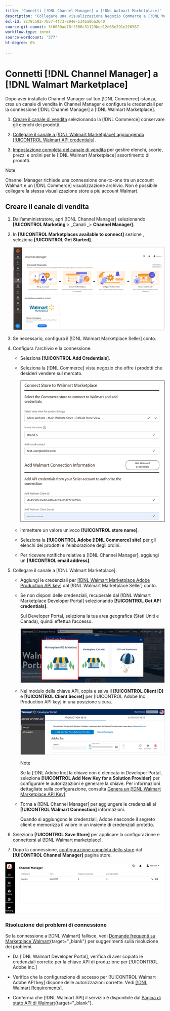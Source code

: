 ```yaml
---
title: 'Connetti [!DNL Channel Manager] a [!DNL Walmart Marketplace]'
description: "Collegare una visualizzazione Negozio Commerce a [!DNL Walmart Marketplace] creare il canale di vendita per gestire gli elenchi dei prodotti Commerce, le scorte, i prezzi e gli ordini per le vendite di Walmart Marketplace."
exl-id: 8c78c582-7b57-4f73-894e-134ba0ba3640
source-git-commit: 3f6039ad78ff500c31129bee12d65e291e226567
workflow-type: tm+mt
source-wordcount: '377'
ht-degree: 0%

---
```


# Connetti [!DNL Channel Manager] a [!DNL Walmart Marketplace]

Dopo aver installato Channel Manager sul tuo [!DNL Commerce] istanza, crea un canale di vendita in Channel Manager e configura le credenziali per la connessione [!DNL Channel Manager] a [!DNL Walmart Marketplace].

1. [Creare il canale di vendita](#create-the-sales-channel) selezionando la [!DNL Commerce] conservare gli elenchi dei prodotti.

1. [Collegare il canale a [!DNL Walmart Marketplace] aggiungendo [!UICONTROL Walmart API credentials]](#connect-the-channel-to-walmart-marketplace).

1. [Impostazione completa del canale di vendita](#complete-sales-channel-store-setup) per gestire elenchi, scorte, prezzi e ordini per le [!DNL Walmart Marketplace] assortimento di prodotti.

>[!NOTE]
>
>Channel Manager richiede una connessione one-to-one tra un account Walmart e un [!DNL Commerce] visualizzazione archivio. Non è possibile collegare la stessa visualizzazione store a più account Walmart.

## Creare il canale di vendita

1. Dall’amministratore, apri [!DNL Channel Manager] selezionando **[!UICONTROL Marketing** > _Canali _> **Channel Manager]**.

1. In **[!UICONTROL Marketplaces available to connect]** sezione , seleziona **[!UICONTROL Get Started]**.

   ![Collega nuovo [!DNL Walmart] archiviare [!DNL Channel Manager]](assets/channel-manager-home.png)

1. Se necessario, configura il [!DNL Walmart Marketplace Seller] conto.

1. Configura l&#39;archivio e la connessione:

   - Seleziona **[!UICONTROL Add Credentials]**.

   - Seleziona la [!DNL Commerce] vista negozio che offre i prodotti che desideri vendere sul mercato.

      ![Configura la connessione tra [!DNL Commerce] e [!DNL Walmart Marketplace] da [!DNL Channel Manager]](assets/configure-commerce-to-marketplace-connection.png)

   - Immettere un valore univoco **[!UICONTROL store name]**.

   - Seleziona la **[!UICONTROL Adobe [!DNL Commerce] site]** per gli elenchi dei prodotti e l&#39;elaborazione degli ordini.

   - Per ricevere notifiche relative a [!DNL Channel Manager], aggiungi un **[!UICONTROL email address]**.

1. Collegare il canale a [!DNL Walmart Marketplace].

   - Aggiungi le credenziali per [[!DNL Walmart Marketplace Adobe Production API key]](walmart-requirements.md#generate-a-walmart-marketplace-production-api-key) dal [!DNL Walmart Marketplace Seller] conto.

   - Se non disponi delle credenziali, recuperale dal [!DNL Walmart Marketplace Developer Portal] selezionando **[!UICONTROL Get API credentials]**.

      Sul Developer Portal, seleziona la tua area geografica (Stati Uniti e Canada), quindi effettua l’accesso.

      ![[!DNL Walmart Marketplace] accesso account](assets/walmart-marketplace-login-page.png)

   - Nel modulo della chiave API, copia e salva il **[!UICONTROL Client ID]** e **[!UICONTROL Client Secret]** per [!UICONTROL Adobe Inc Production API key] in una posizione sicura.

      ![[!DNL Walmart Marketplace API key] pagina di configurazione](assets/walmart-api-key-management-form.png)

      >[!NOTE]
      >
      >Se la [!DNL Adobe Inc] la chiave non è elencata in Developer Portal, seleziona **[!UICONTROL Add New Key for a Solution Provider]** per configurare le autorizzazioni e generare la chiave. Per informazioni dettagliate sulla configurazione, consulta [Genera un [!DNL Walmart Marketplace API Key]](walmart-requirements.md#generate-a-walmart-marketplace-api-key).

   - Torna a [!DNL Channel Manager] per aggiungere le credenziali al **[!UICONTROL Walmart Connection]** informazioni.

      Quando si aggiungono le credenziali, Adobe nasconde il segreto client e memorizza il valore in un insieme di credenziali protetto.

1. Seleziona **[!UICONTROL Save Store]** per applicare la configurazione e connettersi al [!DNL Walmart marketplace].

1. Dopo la connessione, [configurazione completa dello store](complete-sales-channel-store-setup.md) dal **[!UICONTROL Channel Manager]** pagina store.

![Imposta primo store](assets/channel-manager-setup-first-store.png)

### Risoluzione dei problemi di connessione

Se la connessione a [!DNL Walmart] fallisce, vedi [Domande frequenti su Marketplace Walmart](https://developer.walmart.com/faq/us/faq-auth/){target=&quot;_blank&quot;} per suggerimenti sulla risoluzione dei problemi.

- Da [!DNL Walmart Developer Portal], verifica di aver copiato le credenziali corrette per la chiave API di produzione per [!UICONTROL Adobe Inc.]

- Verifica che la configurazione di accesso per [!UICONTROL Walmart Adobe API key] dispone delle autorizzazioni corrette. Vedi [[!DNL Walmart Requirements]](walmart-requirements.md##generate-a-walmart-marketplace-api-key).

- Conferma che [!DNL Walmart API] il servizio è disponibile dal [Pagina di stato API di Walmart](https://developer.walmart.com/us/whats-new/new-api-status-information-now-available/){target=&quot;_blank&quot;}.
